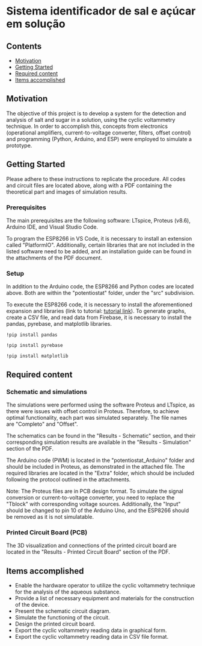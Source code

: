 # Sistema identificador de sal e açúcar em solução

## Contents
+ [Motivation](#motivation)
+ [Getting Started](#getting-started)
+ [Required content](#required-content)
+ [Items accomplished](#items-accomplished)

<h2 id="Motivation">Motivation</h2>

The objective of this project is to develop a system for the detection and analysis of salt and sugar in a solution, using the cyclic voltammetry technique. In order to accomplish this, concepts from electronics (operational amplifiers, current-to-voltage converter, filters, offset control) and programming (Python, Arduino, and ESP) were employed to simulate a prototype.


<h2 id="Getting Started">Getting Started</h2>

Please adhere to these instructions to replicate the procedure. All codes and circuit files are located above, along with a PDF containing the theoretical part and images of simulation results.

<h3 id='Prerequisites'>Prerequisites</h3>

The main prerequisites are the following software: LTspice, Proteus (v8.6), Arduino IDE, and Visual Studio Code.

To program the ESP8266 in VS Code, it is necessary to install an extension called "PlatformIO". Additionally, certain libraries that are not included in the listed software need to be added, and an installation guide can be found in the attachments of the PDF document.

<h3 id='Setup'>Setup</h3>

In addition to the Arduino code, the ESP8266 and Python codes are located above. Both are within the "potentiostat" folder, under the "src" subdivision.

To execute the ESP8266 code, it is necessary to install the aforementioned expansion and libraries (link to tutorial: <a href="https://www.embarcados.com.br/esp8266-com-arduino">tutorial link</a>). To generate graphs, create a CSV file, and read data from Firebase, it is necessary to install the pandas, pyrebase, and matplotlib libraries. 
```
!pip install pandas
```
```
!pip install pyrebase
```
```
!pip install matplotlib
```


<h2 id="Required content">Required content</h2>

<h3 id='Schematic and simulations'>Schematic and simulations</h3>

The simulations were performed using the software Proteus and LTspice, as there were issues with offset control in Proteus. Therefore, to achieve optimal functionality, each part was simulated separately. The file names are "Completo" and "Offset".

The schematics can be found in the "Results - Schematic" section, and their corresponding simulation results are available in the "Results - Simulation" section of the PDF.

The Arduino code (PWM) is located in the "potentiostat_Arduino" folder and should be included in Proteus, as demonstrated in the attached file. The required libraries are located in the "Extra" folder, which should be included following the protocol outlined in the attachments.

Note: The Proteus files are in PCB design format. To simulate the signal conversion or current-to-voltage converter, you need to replace the "Tblock" with corresponding voltage sources. Additionally, the "Input" should be changed to pin 10 of the Arduino Uno, and the ESP8266 should be removed as it is not simulatable.

<h3 id='Printed Circuit Board (PCB)'>Printed Circuit Board (PCB)</h3>

The 3D visualization and connections of the printed circuit board are located in the "Results - Printed Circuit Board" section of the PDF.

<h2 id='Items accomplished'>Items accomplished</h2>

+ Enable the hardware operator to utilize the cyclic voltammetry technique for the analysis of the aqueous substance.
+ Provide a list of necessary equipment and materials for the construction of the device.
+ Present the schematic circuit diagram.
+ Simulate the functioning of the circuit.
+ Design the printed circuit board.
+ Export the cyclic voltammetry reading data in graphical form.
+ Export the cyclic voltammetry reading data in CSV file format.
